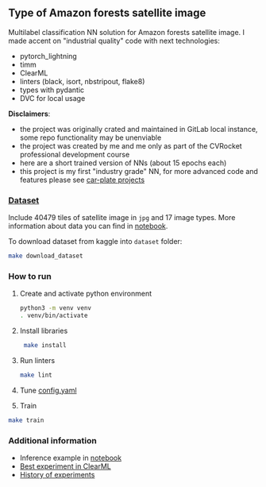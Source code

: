 ## Type of Amazon forests satellite image

Multilabel classification NN solution for Amazon forests satellite image. I made accent on "industrial quality" code with next technologies:

* pytorch_lightning
* timm
* ClearML
* linters (black, isort, nbstripout, flake8)
* types with pydantic
* DVC for local usage

**Disclaimers**:

* the project was originally crated and maintained in GitLab local instance, some repo functionality may be unenviable
* the project was created by me and me only as part of the CVRocket professional development course
* here are a short trained version of NNs (about 15 epochs each)
* this project is my first "industry grade" NN, for more advanced code and features please see [car-plate projects](https://github.com/DimYun/car-plate-segm_model)


### [Dataset](https://www.kaggle.com/datasets/nikitarom/planets-dataset/download?datasetVersionNumber=3)

Include 40479 tiles of satellite image in `jpg` and 17 image types. More information about data you can find in [notebook](notebooks/EDA.ipynb). 

To download dataset from kaggle into `dataset` folder:

```bash
make download_dataset
```

### How to run

1. Create and activate python environment
    ```bash
    python3 -m venv venv
    . venv/bin/activate
    ```

2. Install libraries
   ```bash
    make install
   ```

3. Run linters
   ```bash
   make lint
   ```

4. Tune [config.yaml](configs/config.yaml)

5. Train

```bash
make train
```


### Additional information

* Inference example in [notebook](notebooks/inference.ipynb)
* [Best experiment in ClearML](https://app.clear.ml/projects/ad24a8e7ed7744c8bf6216f8b8c710cf/experiments/f9a15c5e1c9b4b9999e4ff8b1163ebc4/output/execution)
* [History of experiments](HISTORY.md)